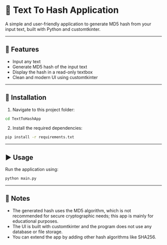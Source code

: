 # 📝 Text To Hash Application

A simple and user-friendly application to generate MD5 hash from your input text, built with Python and customtkinter.

---

## 🚀 Features  
- Input any text  
- Generate MD5 hash of the input text  
- Display the hash in a read-only textbox  
- Clean and modern UI using customtkinter  

---

## 🔧 Installation  

1. Navigate to this project folder:  
```bash
cd TextToHashApp
```
2. Install the required dependencies:  
```bash
pip install -r requirements.txt
```
---

## ▶️ Usage  

Run the application using:  
```bash
python main.py
```
---

## 📌 Notes  
- The generated hash uses the MD5 algorithm, which is not recommended for secure cryptographic needs; this app is mainly for educational purposes.  
- The UI is built with customtkinter and the program does not use any database or file storage.  
- You can extend the app by adding other hash algorithms like SHA256.